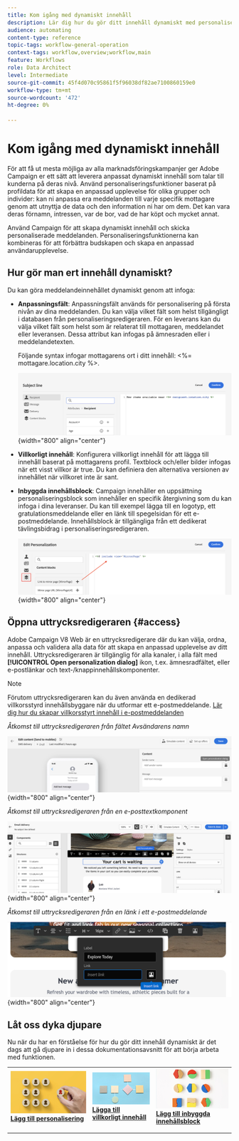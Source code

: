 ```yaml
---
title: Kom igång med dynamiskt innehåll
description: Lär dig hur du gör ditt innehåll dynamiskt med personalisering, villkorsstyrt innehåll och inbyggda innehållsblock.
audience: automating
content-type: reference
topic-tags: workflow-general-operation
context-tags: workflow,overview;workflow,main
feature: Workflows
role: Data Architect
level: Intermediate
source-git-commit: 45f4d070c95861f5f96038df82ae7100860159e0
workflow-type: tm+mt
source-wordcount: '472'
ht-degree: 0%

---
```



# Kom igång med dynamiskt innehåll

För att få ut mesta möjliga av alla marknadsföringskampanjer ger Adobe Campaign er ett sätt att leverera anpassat dynamiskt innehåll som talar till kunderna på deras nivå. Använd personaliseringsfunktioner baserat på profildata för att skapa en anpassad upplevelse för olika grupper och individer: kan ni anpassa era meddelanden till varje specifik mottagare genom att utnyttja de data och den information ni har om dem. Det kan vara deras förnamn, intressen, var de bor, vad de har köpt och mycket annat.

Använd Campaign för att skapa dynamiskt innehåll och skicka personaliserade meddelanden. Personaliseringsfunktionerna kan kombineras för att förbättra budskapen och skapa en anpassad användarupplevelse.

## Hur gör man ert innehåll dynamiskt?

Du kan göra meddelandeinnehållet dynamiskt genom att infoga:

* **Anpassningsfält**: Anpassningsfält används för personalisering på första nivån av dina meddelanden. Du kan välja vilket fält som helst tillgängligt i databasen från personaliseringsredigeraren. För en leverans kan du välja vilket fält som helst som är relaterat till mottagaren, meddelandet eller leveransen. Dessa attribut kan infogas på ämnesraden eller i meddelandetexten.

   Följande syntax infogar mottagarens ort i ditt innehåll: &lt;%= mottagare.location.city %>.

   ![](assets/perso-subject-line.png){width="800" align="center"}

* **Villkorligt innehåll**: Konfigurera villkorligt innehåll för att lägga till innehåll baserat på mottagarens profil. Textblock och/eller bilder infogas när ett visst villkor är true. Du kan definiera den alternativa versionen av innehållet när villkoret inte är sant.

* **Inbyggda innehållsblock**: Campaign innehåller en uppsättning personaliseringsblock som innehåller en specifik återgivning som du kan infoga i dina leveranser. Du kan till exempel lägga till en logotyp, ett gratulationsmeddelande eller en länk till spegelsidan för ett e-postmeddelande. Innehållsblock är tillgängliga från ett dedikerat tävlingsbidrag i personaliseringsredigeraren.

   ![](assets/perso-content-blocks.png){width="800" align="center"}

## Öppna uttrycksredigeraren {#access}

Adobe Campaign V8 Web är en uttrycksredigerare där du kan välja, ordna, anpassa och validera alla data för att skapa en anpassad upplevelse av ditt innehåll. Uttrycksredigeraren är tillgänglig för alla kanaler, i alla fält med **[!UICONTROL Open personalization dialog]** ikon, t.ex. ämnesradfältet, eller e-postlänkar och text-/knappinnehållskomponenter.

>[!NOTE]
>
>Förutom uttrycksredigeraren kan du även använda en dedikerad villkorsstyrd innehållsbyggare när du utformar ett e-postmeddelande. [Lär dig hur du skapar villkorsstyrt innehåll i e-postmeddelanden](conditions.md)

*Åtkomst till uttrycksredigeraren från fältet Avsändarens namn*

![](assets/expression-editor-access.png){width="800" align="center"}

*Åtkomst till uttrycksredigeraren från en e-posttextkomponent*

![](assets/expression-editor-access-email.png){width="800" align="center"}

*Åtkomst till uttrycksredigeraren från en länk i ett e-postmeddelande*

![](assets/perso-link-insert-icon.png){width="800" align="center"}


## Låt oss dyka djupare

Nu när du har en förståelse för hur du gör ditt innehåll dynamiskt är det dags att gå djupare in i dessa dokumentationsavsnitt för att börja arbeta med funktionen.

<table style="table-layout:fixed"><tr style="border: 0;">
<td>
<a href="personalize.md">
<img alt="Anpassa innehåll" src="assets/do-not-localize/dynamic-personalization.jpg">
</a>
<div>
<a href="personalize.md"><strong>Lägg till personalisering</strong></a>
</div>
<p>
</td>
<td>
<a href="conditions.md">
<img alt="Lead" src="assets/do-not-localize/dynamic-conditional.jpg">
</a>
<div><a href="conditions.md"><strong>Lägga till villkorligt innehåll</strong>
</div>
<p>
</td>
<td>
<a href="content-blocks.md">
<img alt="Sällan" src="assets/do-not-localize/dynamic-content-blocks.jpg">
</a>
<div>
<a href="content-blocks.md"><strong>Lägg till inbyggda innehållsblock</strong></a>
</div>
<p></td>
</tr></table>
